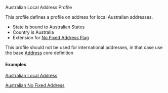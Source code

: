 Australian Local Address Profile

This profile defines a profile on address for local Australian addresses. 

* State is bound to Australian States
* Country is Australia
* Extension for [No Fixed Address Flag](StructureDefinition-nofixedaddress.html)

This profile should not be used for international addresses, in that case use the base [Address](http://build.fhir.org/datatypes.html#Address) core definition


#### Examples

[Australian Local Address](Address-example0.html)

[Australian No Fixed Address](Address-example1.html)
